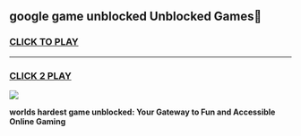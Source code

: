 
## google game unblocked Unblocked Games👋
<h3>
<a href="https://premium.freeplayer.one?title=google_game_unblocked&ref=16F">CLICK TO PLAY</a></h3>
<hr>

<h3>
<a href="https://premium.freeplayer.one?title=google_game_unblocked&ref=16F">CLICK 2 PLAY</a>
  
</h3>

<a href="https://premium.freeplayer.one?title=google_game_unblocked&ref=16F/"><img src="https://clearcache.store/games.png"></a>


**worlds hardest game unblocked: Your Gateway to Fun and Accessible Online Gaming**
